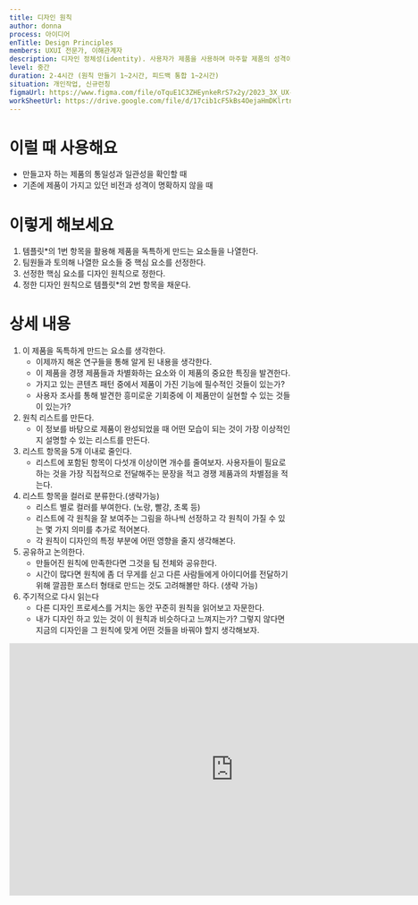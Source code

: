 ```yaml
---
title: 디자인 원칙
author: donna
process: 아이디어
enTitle: Design Principles
members: UXUI 전문가, 이해관계자
description: 디자인 정체성(identity). 사용자가 제품을 사용하며 마주할 제품의 성격이나 느낌을 부여하는 것.
level: 중간
duration: 2-4시간 (원칙 만들기 1~2시간, 피드백 통합 1~2시간)
situation: 개인작업, 신규런칭
figmaUrl: https://www.figma.com/file/oTquE1C3ZHEynkeRrS7x2y/2023_3X_UX-Card_WorkSheet_Ver.3?type=design&node-id=104-2586&mode=design&t=uMLYbDeXRC8639ZD-4
workSheetUrl: https://drive.google.com/file/d/17cib1cF5kBs4OejaHmDKlrtnRCRLyKBS/view?usp=sharing
---
```


<!-- 프로세스별 보기: 공감, 설계, 프로토타입, 테스트 -->
<!--UXUI 전문가, 팀 구성원, 사용자, 이해관계자, 누구나 -->
<!--level: 쉬움, 중간, 어려움-->
<!--개인작업, 신규런칭, 리뉴얼고도화-->

# 이럴 때 사용해요

- 만들고자 하는 제품의 통일성과 일관성을 확인할 때 
- 기존에 제품이 가지고 있던 비전과 성격이 명확하지 않을 때

# 이렇게 해보세요

1. 템플릿*의 1번 항목을 활용해 제품을 독특하게 만드는 요소들을 나열한다. 
2. 팀원들과 토의해 나열한 요소들 중 핵심 요소를 선정한다. 
3. 선정한 핵심 요소를 디자인 원칙으로 정한다. 
4. 정한 디자인 원칙으로 템플릿*의 2번 항목을 채운다.

# 상세 내용
1. 이 제품을 독특하게 만드는 요소를 생각한다.
    - 이제까지 해온 연구들을 통해 알게 된 내용을 생각한다.
    - 이 제품을 경쟁 제품들과 차별화하는 요소와 이 제품의 중요한 특징을 발견한다.
    - 가지고 있는 콘텐츠 패턴 중에서 제품이 가진 기능에 필수적인 것들이 있는가?
    - 사용자 조사를 통해 발견한 흥미로운 기회중에 이 제품만이 실현할 수 있는 것들이 있는가?
2. 원칙 리스트를 만든다.
    - 이 정보를 바탕으로 제품이 완성되었을 때 어떤 모습이 되는 것이 가장 이상적인지 설명할 수 있는 리스트를 만든다.
3. 리스트 항목을 5개 이내로 줄인다.
    - 리스트에 포함된 항목이 다섯개 이상이면 개수를 줄여보자. 사용자들이 필요로 하는 것을 가장 직접적으로 전달해주는 문장을 적고 경쟁 제품과의 차별점을 적는다.
4. 리스트 항목을 컬러로 분류한다.(생략가능)
    - 리스트 별로 컬러를 부여한다. (노랑, 빨강, 초록 등)
    - 리스트에 각 원칙을 잘 보여주는 그림을 하나씩 선정하고 각 원칙이 가질 수 있는 몇 가지 의미를 추가로 적어본다.
    - 각 원칙이 디자인의 특정 부분에 어떤 영향을 줄지 생각해본다.
5. 공유하고 논의한다.
    - 만들어진 원칙에 만족한다면 그것을 팀 전체와 공유한다.
    - 시간이 많다면 원칙에 좀 더 무게를 싣고 다른 사람들에게 아이디어를 전달하기 위해 깔끔한 포스터 형태로 만드는 것도 고려해볼만 하다. (생략 가능)
6. 주기적으로 다시 읽는다
    - 다른 디자인 프로세스를 거치는 동안 꾸준히 원칙을 읽어보고 자문한다.
    - 내가 디자인 하고 있는 것이 이 원칙과 비슷하다고 느껴지는가? 그렇지 않다면 지금의 디자인을 그 원칙에 맞게 어떤 것들을 바꿔야 할지 생각해보자.

<iframe style="border: 1px solid rgba(0, 0, 0, 0.1);" width="800" height="450" src="https://www.figma.com/embed?embed_host=share&url=https%3A%2F%2Fwww.figma.com%2Ffile%2FoTquE1C3ZHEynkeRrS7x2y%2F2023_3X_UX-Card_WorkSheet_Ver.3%3Ftype%3Ddesign%26node-id%3D104%253A2589%26mode%3Ddesign%26t%3DtGbsZ1SuS9WkfKu2-1" allowfullscreen></iframe>
